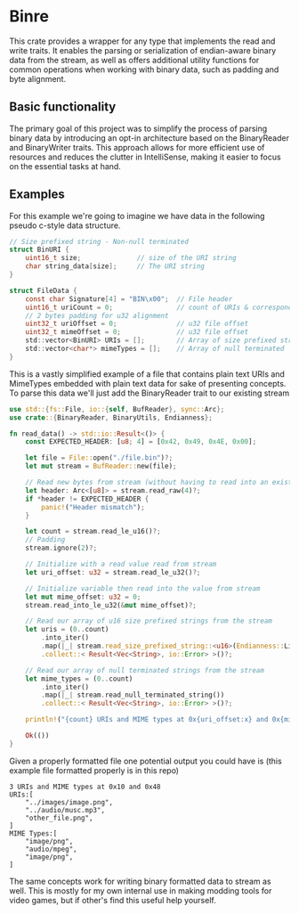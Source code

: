 # Binre
This crate provides a wrapper for any type that implements the read and write traits. It enables the parsing or serialization of endian-aware binary data from the stream, as well as offers additional utility functions for common operations when working with binary data, such as padding and byte alignment.

## Basic functionality
The primary goal of this project was to simplify the process of parsing binary data by introducing an opt-in architecture based on the BinaryReader and BinaryWriter traits. This approach allows for more efficient use of resources and reduces the clutter in IntelliSense, making it easier to focus on the essential tasks at hand.

## Examples
For this example we're going to imagine we have data in the following pseudo c-style data structure.
```c
// Size prefixed string - Non-null terminated
struct BinURI {
    uint16_t size;              // size of the URI string
    char string_data[size];     // The URI string
}

struct FileData {
    const char Signature[4] = "BIN\x00";  // File header
    uint16_t uriCount = 0;                // count of URIs & corresponding MIMEs
    // 2 bytes padding for u32 alignment
    uint32_t uriOffset = 0;               // u32 file offset
    uint32_t mimeOffset = 0;              // u32 file offset
    std::vector<BinURI> URIs = [];        // Array of size prefixed strings
    std::vector<char*> mimeTypes = [];    // Array of null terminated
}
```

This is a vastly simplified example of a file that contains plain text URIs and MimeTypes embedded with plain text data for sake of presenting concepts. To parse this data we'll just add the BinaryReader trait to our existing stream 

```rust
use std::{fs::File, io::{self, BufReader}, sync::Arc};
use crate::{BinaryReader, BinaryUtils, Endianness};

fn read_data() -> std::io::Result<()> {
    const EXPECTED_HEADER: [u8; 4] = [0x42, 0x49, 0x4E, 0x00];

    let file = File::open("./file.bin")?;
    let mut stream = BufReader::new(file);

    // Read new bytes from stream (without having to read into an existing array)
    let header: Arc<[u8]> = stream.read_raw(4)?;
    if *header != EXPECTED_HEADER {
        panic!("Header mismatch");
    }

    let count = stream.read_le_u16()?;
    // Padding
    stream.ignore(2)?;

    // Initialize with a read value read from stream
    let uri_offset: u32 = stream.read_le_u32()?;

    // Initialize variable then read into the value from stream
    let mut mime_offset: u32 = 0;
    stream.read_into_le_u32(&mut mime_offset)?;

    // Read our array of u16 size prefixed strings from the stream
    let uris = (0..count)
        .into_iter()
        .map(|_| stream.read_size_prefixed_string::<u16>(Endianness::Little))
        .collect::< Result<Vec<String>, io::Error> >()?;

    // Read our array of null terminated strings from the stream
    let mime_types = (0..count)
        .into_iter()
        .map(|_| stream.read_null_terminated_string())
        .collect::< Result<Vec<String>, io::Error> >()?;

    println!("{count} URIs and MIME types at 0x{uri_offset:x} and 0x{mime_offset:x}\nURIs:{uris:#?}\nMIME Types:{mime_types:#?}");

    Ok(())
}
```

Given a properly formatted file one potential output you could have is (this example file formatted properly is in this repo)
```
3 URIs and MIME types at 0x10 and 0x48
URIs:[
    "../images/image.png",
    "../audio/musc.mp3",
    "other_file.png",
]
MIME Types:[
    "image/png",
    "audio/mpeg",
    "image/png",
]
```

The same concepts work for writing binary formatted data to stream as well.
This is mostly for my own internal use in making modding tools for video games, but if other's find this useful help yourself.